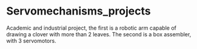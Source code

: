 # Servomechanisms_projects
Academic and industrial project, the first is a robotic arm capable of drawing a clover with more than 2 leaves. The second is a box assembler, with 3 servomotors.
